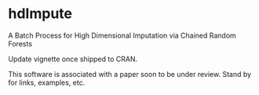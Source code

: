 # hdImpute
A Batch Process for High Dimensional Imputation via Chained Random Forests

Update vignette once shipped to CRAN. 

This software is associated with a paper soon to be under review. Stand by for links, examples, etc.
